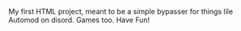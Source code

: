 My first HTML project, meant to be a simple bypasser for things lile Automod on disord. Games too.
Have Fun!
